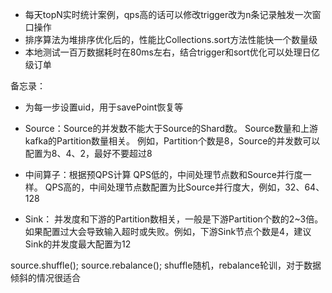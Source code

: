 
 * 每天topN实时统计案例，qps高的话可以修改trigger改为n条记录触发一次窗口操作
 * 排序算法为堆排序优化后的，性能比Collections.sort方法性能快一个数量级
 *   本地测试一百万数据耗时在80ms左右，结合trigger和sort优化可以处理日亿级订单


备忘录：

* 为每一步设置uid，用于savePoint恢复等

* Source：Source的并发数不能大于Source的Shard数。
       Source数量和上游kafka的Partition数量相关。
       例如，Partition个数是8，Source的并发数可以配置为8、4、2，最好不要超过8
* 中间算子：根据预QPS计算
       QPS低的，中间处理节点数和Source并行度一样。
       QPS高的，中间处理节点数配置为比Source并行度大，例如，32、64、128
* Sink：
       并发度和下游的Partition数相关，一般是下游Partition个数的2~3倍。
       如果配置过大会导致输入超时或失败。例如，下游Sink节点个数是4，建议Sink的并发度最大配置为12
       
source.shuffle();
source.rebalance();
    shuffle随机，rebalance轮训，对于数据倾斜的情况很适合